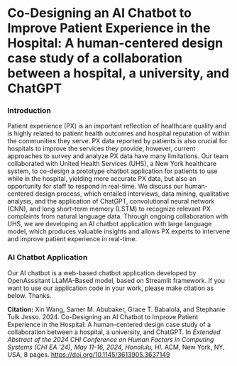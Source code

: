 # Co-Designing an AI Chatbot to Improve Patient Experience in the Hospital: A human-centered design case study of a collaboration between a hospital, a university, and ChatGPT
### Introduction
Patient experience (PX) is an important reflection of healthcare quality and is highly related to patient health outcomes and hospital reputation of within the communities they serve. PX data reported by patients is also crucial for hospitals to improve the services they provide, however, current approaches to survey and analyze PX data have many limitations. Our team collaborated with United Health Services (UHS), a New York healthcare system, to co-design a prototype chatbot application for patients to use while in the hospital, yielding more accurate PX data, but also an opportunity for staff to respond in real-time. We discuss our human-centered design process, which entailed interviews, data mining, qualitative analysis, and the application of ChatGPT, convolutional neural network (CNN), and long short-term memory (LSTM) to recognize relevant PX complaints from natural language data. Through ongoing collaboration with UHS, we are developing an AI chatbot application with large language model, which produces valuable insights and allows PX experts to intervene and improve patient experience in real-time.

### AI Chatbot Application
Our AI chatbot is a web-based chatbot application developed by OpenAsssitant LLaMA-Based model, based on Streamlit framework. If you want to use our application code in your work, please make citation as below. Thanks.

__Citation:__ 
Xin Wang, Samer M. Abubaker, Grace T. Babalola, and Stephanie Tulk Jesso. 2024. Co-Designing an AI Chatbot to Improve Patient Experience in the Hospital: A human-centered design case study of a collaboration between a hospital, a university, and ChatGPT. In _Extended Abstract of the 2024 CHI Conference on Human Factors in Computing Systems (CHI EA ’24), May 11-16, 2024, Honolulu, HI._ ACM, New York, NY, USA, 8 pages. https://doi.org/10.1145/3613905.3637149
